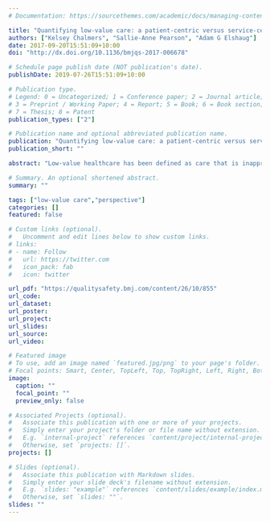 ```yaml
---
# Documentation: https://sourcethemes.com/academic/docs/managing-content/

title: "Quantifying low-value care: a patient-centric versus service-centric lens"
authors: ["Kelsey Chalmers", "Sallie-Anne Pearson", "Adam G Elshaug"]
date: 2017-09-20T15:51:09+10:00
doi: "http://dx.doi.org/10.1136/bmjqs-2017-006678"

# Schedule page publish date (NOT publication's date).
publishDate: 2019-07-26T15:51:09+10:00

# Publication type.
# Legend: 0 = Uncategorized; 1 = Conference paper; 2 = Journal article;
# 3 = Preprint / Working Paper; 4 = Report; 5 = Book; 6 = Book section;
# 7 = Thesis; 8 = Patent
publication_types: ["2"]

# Publication name and optional abbreviated publication name.
publication: "Quantifying low-value care: a patient-centric versus service-centric lens"
publication_short: ""

abstract: "Low-value healthcare has been defined as care that is inappropriate for a specific clinical indication, inappropriate for a clinical indication in a specific population or an excessive frequency of services relative to expected benefit.1 Quantifying the prevalence of low-value healthcare informs clinicians and health policy makers on the use and associations of unwarranted care.2 In this Viewpoint, we clarify the approaches used in the literature for measuring and reporting the level of low-value care in a given population. Categorising low-value service measures depends on the denominator used. Future analyses should consider using all types of measures when possible, or explain why it is not practical or desirable to do so, and at the very least describe for the reader which measure has been used, as this can dramatically impact interpretation of the results."

# Summary. An optional shortened abstract.
summary: ""

tags: ["low-value care","perspective"]
categories: []
featured: false

# Custom links (optional).
#   Uncomment and edit lines below to show custom links.
# links:
# - name: Follow
#   url: https://twitter.com
#   icon_pack: fab
#   icon: twitter

url_pdf: "https://qualitysafety.bmj.com/content/26/10/855"
url_code:
url_dataset:
url_poster:
url_project:
url_slides:
url_source:
url_video:

# Featured image
# To use, add an image named `featured.jpg/png` to your page's folder. 
# Focal points: Smart, Center, TopLeft, Top, TopRight, Left, Right, BottomLeft, Bottom, BottomRight.
image:
  caption: ""
  focal_point: ""
  preview_only: false

# Associated Projects (optional).
#   Associate this publication with one or more of your projects.
#   Simply enter your project's folder or file name without extension.
#   E.g. `internal-project` references `content/project/internal-project/index.md`.
#   Otherwise, set `projects: []`.
projects: []

# Slides (optional).
#   Associate this publication with Markdown slides.
#   Simply enter your slide deck's filename without extension.
#   E.g. `slides: "example"` references `content/slides/example/index.md`.
#   Otherwise, set `slides: ""`.
slides: ""
---
```


